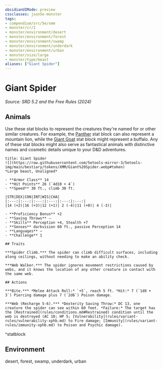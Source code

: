 ```yaml
---
obsidianUIMode: preview
cssclasses: json5e-monster
tags:
- compendium/src/5e/xmm
- monster/cr/1
- monster/environment/desert
- monster/environment/forest
- monster/environment/swamp
- monster/environment/underdark
- monster/environment/urban
- monster/size/large
- monster/type/beast
aliases: ["Giant Spider"]
---
```

# Giant Spider
*Source: SRD 5.2 and the Free Rules (2024)*  

## Animals

Use these stat blocks to represent the creatures they're named for or other similar creatures. For example, the [Panther](panther-xmm.md) stat block can also represent a mountain lion, while the [Giant Goat](giant-goat-xmm.md) stat block might represent a buffalo. Any of these stat blocks might also serve as fantastical animals with distinctive names and cosmetic details unique to your D&D adventures.

```ad-statblock
title: Giant Spider
![](https://raw.githubusercontent.com/5etools-mirror-3/5etools-img/main/bestiary/tokens/XMM/Giant%20Spider.webp#token)
*Large beast, Unaligned*

- **Armor Class** 14
- **Hit Points** 26 (`4d10 + 4`)
- **Speed** 30 ft., climb 30 ft.

|STR|DEX|CON|INT|WIS|CHA|
|:---:|:---:|:---:|:---:|:---:|:---:|
|14 (+2)|16 (+3)|12 (+1)| 2 (-4)|11 (+0)| 4 (-3)|

- **Proficiency Bonus** +2
- **Saving Throws** ⏤
- **Skills** Perception +4, Stealth +7
- **Senses** darkvision 60 ft., passive Perception 14
- **Languages** —
- **Challenge** 1

## Traits

***Spider Climb.*** The spider can climb difficult surfaces, including along ceilings, without needing to make an ability check.

***Web Walker.*** The spider ignores movement restrictions caused by webs, and it knows the location of any other creature in contact with the same web.

## Actions

***Bite.*** *Melee Attack Roll:* `+5`, reach 5 ft. *Hit:* 7 (`1d8 + 3`) Piercing damage plus 7 (`2d6`) Poison damage.

***Web (Recharge 5-6).*** *Dexterity Saving Throw:* DC 13, one creature the spider can see within 60 feet. *Failure:* The target has the [Restrained](rules/conditions.md#Restrained) condition until the web is destroyed (AC 10; HP 5; [Vulnerability](rules/variant-rules/vulnerability-xphb.md) to Fire damage; [Immunity](rules/variant-rules/immunity-xphb.md) to Poison and Psychic damage).
```
^statblock

## Environment

desert, forest, swamp, underdark, urban